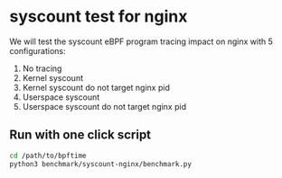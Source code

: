 # syscount test for nginx

We will test the syscount eBPF program tracing impact on nginx with 5 configurations:

1. No tracing
2. Kernel syscount
3. Kernel syscount do not target nginx pid
4. Userspace syscount
5. Userspace syscount do not target nginx pid

## Run with one click script

```sh
cd /path/to/bpftime
python3 benchmark/syscount-nginx/benchmark.py
```




